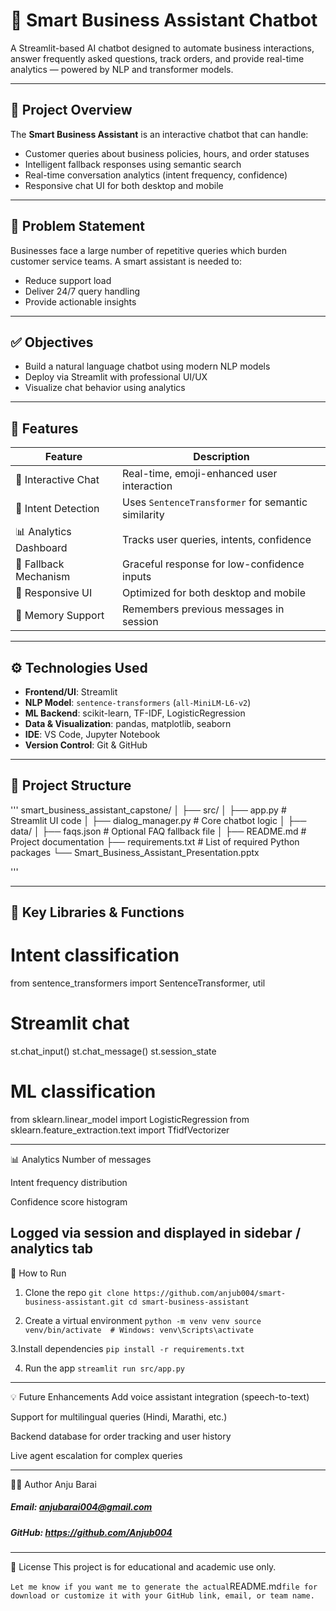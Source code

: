 # 🤖 Smart Business Assistant Chatbot

A Streamlit-based AI chatbot designed to automate business interactions, answer frequently asked questions, track orders, and provide real-time analytics — powered by NLP and transformer models.

---

## 📌 Project Overview

The **Smart Business Assistant** is an interactive chatbot that can handle:
- Customer queries about business policies, hours, and order statuses
- Intelligent fallback responses using semantic search
- Real-time conversation analytics (intent frequency, confidence)
- Responsive chat UI for both desktop and mobile

---

## 🎯 Problem Statement

Businesses face a large number of repetitive queries which burden customer service teams. A smart assistant is needed to:
- Reduce support load
- Deliver 24/7 query handling
- Provide actionable insights

---

## ✅ Objectives

- Build a natural language chatbot using modern NLP models
- Deploy via Streamlit with professional UI/UX
- Visualize chat behavior using analytics

---

## 🧠 Features

| Feature                      | Description |
|-----------------------------|-------------|
| 💬 Interactive Chat         | Real-time, emoji-enhanced user interaction |
| 🧠 Intent Detection         | Uses `SentenceTransformer` for semantic similarity |
| 📊 Analytics Dashboard      | Tracks user queries, intents, confidence |
| 🧾 Fallback Mechanism       | Graceful response for low-confidence inputs |
| 📱 Responsive UI            | Optimized for both desktop and mobile |
| 🧠 Memory Support           | Remembers previous messages in session |

---

## ⚙️ Technologies Used

- **Frontend/UI**: Streamlit  
- **NLP Model**: `sentence-transformers` (`all-MiniLM-L6-v2`)  
- **ML Backend**: scikit-learn, TF-IDF, LogisticRegression  
- **Data & Visualization**: pandas, matplotlib, seaborn  
- **IDE**: VS Code, Jupyter Notebook  
- **Version Control**: Git & GitHub  

---

## 📂 Project Structure
'''
smart_business_assistant_capstone/
│
├── src/
│ ├── app.py # Streamlit UI code
│ ├── dialog_manager.py # Core chatbot logic
│
├── data/
│ ├── faqs.json # Optional FAQ fallback file
│
├── README.md # Project documentation
├── requirements.txt # List of required Python packages
└── Smart_Business_Assistant_Presentation.pptx

'''

---

## 🧪 Key Libraries & Functions

# Intent classification
from sentence_transformers import SentenceTransformer, util

# Streamlit chat
st.chat_input()
st.chat_message()
st.session_state

# ML classification
from sklearn.linear_model import LogisticRegression
from sklearn.feature_extraction.text import TfidfVectorizer

---
📊 Analytics
Number of messages

Intent frequency distribution

Confidence score histogram

Logged via session and displayed in sidebar / analytics tab
---
🚀 How to Run
1. Clone the repo
   `git clone https://github.com/anjub004/smart-business-assistant.git
    cd smart-business-assistant`

2. Create a virtual environment
   `python -m venv venv
    source venv/bin/activate  # Windows: venv\Scripts\activate`

3.Install dependencies
`pip install -r requirements.txt`

4. Run the app
   `streamlit run src/app.py`

---
💡 Future Enhancements
Add voice assistant integration (speech-to-text)

Support for multilingual queries (Hindi, Marathi, etc.)

Backend database for order tracking and user history

Live agent escalation for complex queries

---
🙋‍♀️ Author
Anju Barai

##### Email: anjubarai004@gmail.com
##### GitHub: https://github.com/Anjub004
---
📄 License
This project is for educational and academic use only.

`
Let me know if you want me to generate the actual `README.md` file for download or customize it with your GitHub link, email, or team name.
`
